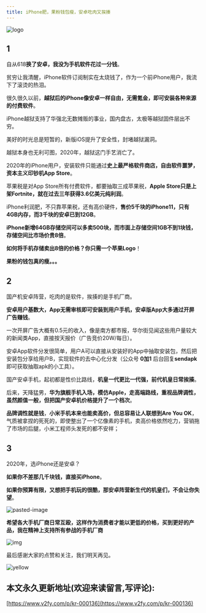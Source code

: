 ```yaml
---
title: iPhone肥，果粉钱包瘦，安卓吃肉又挨揍
---
```


![logo](https://www.v2fy.com/asset/0i/jikemiji/jikemiji-md/kr-000136.assets/logo.png)



## 1

自从618**换了安卓，我没为手机软件花过一分钱**。

贫穷让我清醒，iPhone软件订阅制实在太烧钱了，作为一个前iPhone用户，我流下了滚烫的热泪。

很久很久以前，**越狱后的iPhone像安卓一样自由，无需氪金，即可安装各种来源的付费软件**。

iPhone越狱支持了华强北无数摊贩的事业，国内盘古，太极等越狱固件层出不穷。

美好的时光总是短暂的，新版iOS提升了安全性，封堵越狱漏洞。

越狱本身也无利可图，2020年，越狱这门手艺消亡了。

2020年的iPhone用户，安装软件只能通过**史上最严格软件商店，自由软件噩梦，资本主义印钞机App Store**。

苹果税是对App Store所有付费软件，都要抽取三成苹果税，**Apple Store只是上架Fortnite，就在过去三年获得3.6亿美元纯利润**。

iPhone利润肥，不只靠苹果税，还有高价硬件，**售价5千块的iPhone11，只有4GB内存，而3千块的安卓已到12GB**。

**iPhone新增64GB存储空间可以多卖500块，而市面上存储空间1GB不到1块钱，存储空间比市场价贵8倍**。

**如何将手机存储卖出8倍的价格？你只需一个苹果Logo**！

**果粉的钱包真的瘦。。。**



## 2

国产机安卓阵营，吃肉的是软件，挨揍的是手机厂商。

**安卓用户基数大，App无需审核即可安装到用户手机，安卓版App大多通过开屏广告赚钱**。

一次开屏广告大概有0.5元的收入，像是南方都市报，华尔街见闻这些用户量较大的新闻类App，直接按天报价（广告竞价20W/每日）。

安卓App软件分发很简单，用户A可以直接从安装好的App中抽取安装包，然后把安装包分享给用户B，实现软件的去中心化分发（公众号 **0加1** 后台回复**sendapk** 即可获取抽取apk的小工具）。

国产安卓手机，起初都是性价比路线，**机皇一代更比一代强，前代机皇日常挨揍**。

后来，天降猛男，**华为旗舰手机入场，模仿Apple，走高端路线，重视品牌调性，虽然颜值一般，但把国产安卓机价格提升了一个档次**。

**品牌调性就是钱**，**小米手机本来也能卖高价，但总容易让人联想到Are You OK**， 气质被拿捏的死死的，即使整出了一个亿像素的手机，卖高价格依然吃力，营销拖了市场的后腿，小米工程师头发死的都不安祥；



## 3



2020年，选iPhone还是安卓？

**如果你不差那几千块钱，直接买iPhone**。

**如果你预算有限，又想把手机玩的很酷，那安卓阵营新生代的机皇们，不会让你失望**。

![pasted-image](https://www.v2fy.com/asset/0i/jikemiji/jikemiji-md/kr-000136.assets/pasted-image.png)

**希望各大手机厂商日常互殴，这样作为消费者才能以更低的价格，买到更好的产品，我在精神上支持所有参战的手机厂商**

![img](https://www.v2fy.com/asset/0i/jikemiji/jikemiji-md/kr-000136.assets/unnamed.jpg)

最后感谢大家的点赞和关注，我们明天再见。





![yellow](https://www.v2fy.com/asset/0i/jikemiji/jikemiji-md/kr-000136.assets/yellow.jpg)


## 本文永久更新地址(欢迎来读留言,写评论):

[https://www.v2fy.com/p/kr-000136](https://www.v2fy.com/p/kr-000136)
